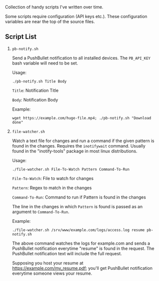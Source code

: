 Collection of handy scripts I've written over time.

Some scripts require configuration (API keys etc.). These configuration
variables are near the top of the source files.

## Script List

1. `pb-notify.sh`

    Send a PushBullet notification to all installed devices.
    The `PB_API_KEY` bash variable will need to be set.

    Usage:

    `./pb-notify.sh Title Body`

    `Title`: Notification Title

    `Body`: Notification Body

    Example:

    `wget https://example.com/huge-file.mp4; ./pb-notify.sh "Download done"`


2. `file-watcher.sh`

    Watch a text file for changes and run a command if the given pattern is
    found in the changes.
    Requires the `inotifywait` command. Usually found in the "inotify-tools"
    package in most linux distributions.

    Usage:

    `./file-watcher.sh File-To-Watch Pattern Command-To-Run`

    `File-To-Watch`: File to watch for changes

    `Pattern`: Regex to match in the changes

    `Command-To-Run`: Command to run if Pattern is found in the changes

    The line in the changes in which `Pattern` is found is passed as an
    argument to `Command-To-Run`.

    Example:

    `./file-watcher.sh /srv/www/example.com/logs/access.log resume pb-notify.sh`

    The above command watches the logs for example.com and sends a PushBullet
    notification everytime "resume" is found in the request. The PushBullet
    notification text will include the full request.

    Supposing you host your resume at https://example.com/my_resume.pdf; you'll
    get PushBullet notification everytime someone views your resume.
